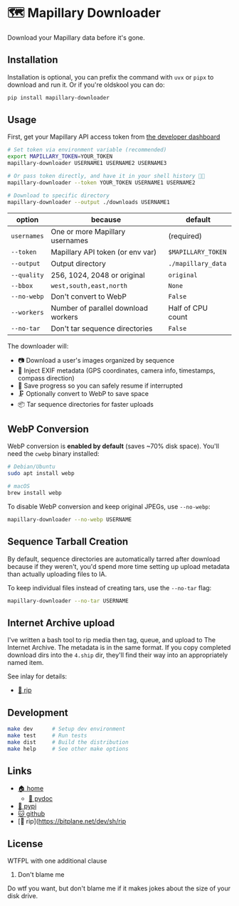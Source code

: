 # 🗺️ Mapillary Downloader

Download your Mapillary data before it's gone.

## Installation

Installation is optional, you can prefix the command with `uvx` or `pipx` to
download and run it. Or if you're oldskool you can do:

```bash
pip install mapillary-downloader
```

## Usage

First, get your Mapillary API access token from
[the developer dashboard](https://www.mapillary.com/dashboard/developers)

```bash
# Set token via environment variable (recommended)
export MAPILLARY_TOKEN=YOUR_TOKEN
mapillary-downloader USERNAME1 USERNAME2 USERNAME3

# Or pass token directly, and have it in your shell history 💩👀
mapillary-downloader --token YOUR_TOKEN USERNAME1 USERNAME2

# Download to specific directory
mapillary-downloader --output ./downloads USERNAME1
```

| option        | because                               | default            |
| ------------- | ------------------------------------- | ------------------ |
| `usernames`   | One or more Mapillary usernames       | (required)         |
| `--token`     | Mapillary API token (or env var)      | `$MAPILLARY_TOKEN` |
| `--output`    | Output directory                      | `./mapillary_data` |
| `--quality`   | 256, 1024, 2048 or original           | `original`         |
| `--bbox`      | `west,south,east,north`               | `None`             |
| `--no-webp`   | Don't convert to WebP                 | `False`            |
| `--workers`   | Number of parallel download workers   | Half of CPU count  |
| `--no-tar`    | Don't tar sequence directories        | `False`            |

The downloader will:

* 📷 Download a user's images organized by sequence
* 📜 Inject EXIF metadata (GPS coordinates, camera info, timestamps,
  compass direction)
* 🛟 Save progress so you can safely resume if interrupted
* 🗜️ Optionally convert to WebP to save space
* 📦 Tar sequence directories for faster uploads

## WebP Conversion

WebP conversion is **enabled by default** (saves ~70% disk space). You'll need the `cwebp` binary installed:

```bash
# Debian/Ubuntu
sudo apt install webp

# macOS
brew install webp
```

To disable WebP conversion and keep original JPEGs, use `--no-webp`:

```bash
mapillary-downloader --no-webp USERNAME
```

## Sequence Tarball Creation

By default, sequence directories are automatically tarred after download because
if they weren't, you'd spend more time setting up upload metadata than actually
uploading files to IA.

To keep individual files instead of creating tars, use the `--no-tar` flag:

```bash
mapillary-downloader --no-tar USERNAME
```

## Internet Archive upload

I've written a bash tool to rip media then tag, queue, and upload to The
Internet Archive. The metadata is in the same format. If you copy completed
download dirs into the `4.ship` dir, they'll find their way into an
appropriately named item.

See inlay for details:

* [📀 rip](https://bitplane.net/dev/sh/rip)


## Development

```bash
make dev      # Setup dev environment
make test     # Run tests
make dist     # Build the distribution
make help     # See other make options
```

## Links

* [🏠 home](https://bitplane.net/dev/python/mapillary_downloader)
  * [📖 pydoc](https://bitplane.net/dev/python/mapillary_downloader/pydoc)
* [🐍 pypi](https://pypi.org/project/mapillary-downloader)
* [🐱 github](https://github.com/bitplane/mapillary_downloader)
* [📀 rip](https://bitplane.net/dev/sh/rip

## License

WTFPL with one additional clause

1. Don't blame me

Do wtf you want, but don't blame me if it makes jokes about the size of your
disk drive.
